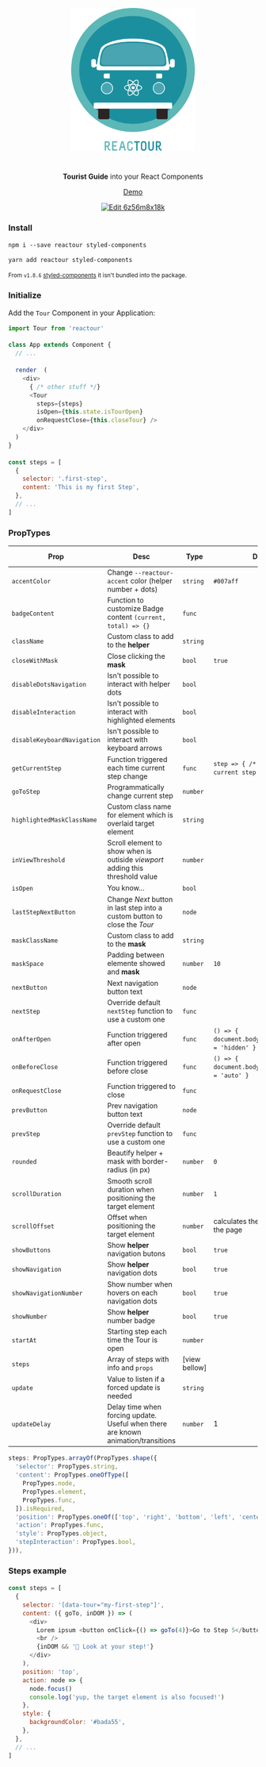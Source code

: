 <p align="center">
  <img alt="Reactour" title="Reactour" src="/logo.svg" width="250">
</p>
<p align="center" style="margin-top: 40px">
  <strong>Tourist Guide</strong> into your React Components
</p>
<p align="center">
  <a href="https://elrumordelaluz.github.io/reactour/">Demo</a>
</p>
<p align="center">
  <a href="https://codesandbox.io/s/6z56m8x18k?module=%2FApp.js">
    <img src="https://codesandbox.io/static/img/play-codesandbox.svg" alt="Edit 6z56m8x18k">
  </a>
</p>

### Install

```
npm i --save reactour styled-components
```

```
yarn add reactour styled-components
```

<small>From `v1.8.6` [styled-components](https://www.styled-components.com/) it isn't bundled into the package.</small>

### Initialize

Add the `Tour` Component in your Application:

```js
import Tour from 'reactour'

class App extends Component {
  // ...

  render  (
    <div>
      { /* other stuff */}
      <Tour
        steps={steps}
        isOpen={this.state.isTourOpen}
        onRequestClose={this.closeTour} />
    </div>
  )
}

const steps = [
  {
    selector: '.first-step',
    content: 'This is my first Step',
  },
  // ...
]
```

### PropTypes

| Prop                        | Desc                                                                              | Type          | Default                                              | Is Required |
| --------------------------- | --------------------------------------------------------------------------------- | ------------- | ---------------------------------------------------- | ----------- |
| `accentColor`               | Change `--reactour-accent` color (helper number + dots)                           | `string`      | `#007aff`                                            |             |
| `badgeContent`              | Function to customize Badge content `(current, total) => {}`                      | `func`        |                                                      |             |
| `className`                 | Custom class to add to the **helper**                                             | `string`      |                                                      |             |
| `closeWithMask`             | Close clicking the **mask**                                                       | `bool`        | `true`                                               |             |
| `disableDotsNavigation`     | Isn't possible to interact with helper dots                                       | `bool`        |                                                      |             |
| `disableInteraction`        | Isn't possible to interact with highlighted elements                              | `bool`        |                                                      |             |
| `disableKeyboardNavigation` | Isn't possible to interact with keyboard arrows                                   | `bool`        |                                                      |             |
| `getCurrentStep`            | Function triggered each time current step change                                  | `func`        | `step => { /* 'step' is the current step index */ }` |             |
| `goToStep`                  | Programmatically change current step                                              | `number`      |                                                      |             |
| `highlightedMaskClassName`  | Custom class name for element which is overlaid target element                    | `string`      |                                                      |             |
| `inViewThreshold`           | Scroll element to show when is outiside _viewport_ adding this threshold value    | `number`      |                                                      |             |
| `isOpen`                    | You know…                                                                         | `bool`        |                                                      | ✅          |
| `lastStepNextButton`        | Change _Next_ button in last step into a custom button to close the _Tour_        | `node`        |                                                      |             |
| `maskClassName`             | Custom class to add to the **mask**                                               | `string`      |                                                      |             |
| `maskSpace`                 | Padding between elemente showed and **mask**                                      | `number`      | `10`                                                 |             |
| `nextButton`                | Next navigation button text                                                       | `node`        |                                                      |             |
| `nextStep`                  | Override default `nextStep` function to use a custom one                          | `func`        |                                                      |             |
| `onAfterOpen`               | Function triggered after open                                                     | `func`        | `() => { document.body.style.overflowY = 'hidden' }` |             |
| `onBeforeClose`             | Function triggered before close                                                   | `func`        | `() => { document.body.style.overflowY = 'auto' }`   |             |
| `onRequestClose`            | Function triggered to close                                                       | `func`        |                                                      |             |
| `prevButton`                | Prev navigation button text                                                       | `node`        |                                                      |             |
| `prevStep`                  | Override default `prevStep` function to use a custom one                          | `func`        |                                                      |             |
| `rounded`                   | Beautify helper + mask with border-radius (in px)                                 | `number`      | `0`                                                  |             |
| `scrollDuration`            | Smooth scroll duration when positioning the target element                        | `number`      | `1`                                                  |             |
| `scrollOffset`              | Offset when positioning the target element                                        | `number`      | calculates the vertical center of the page           |             |
| `showButtons`               | Show **helper** navigation butons                                                 | `bool`        | `true`                                               |             |
| `showNavigation`            | Show **helper** navigation dots                                                   | `bool`        | `true`                                               |             |
| `showNavigationNumber`      | Show number when hovers on each navigation dots                                   | `bool`        | `true`                                               |             |
| `showNumber`                | Show **helper** number badge                                                      | `bool`        | `true`                                               |             |
| `startAt`                   | Starting step each time the Tour is open                                          | `number`      |                                                      |             |
| `steps`                     | Array of steps with info and `props`                                              | [view bellow] |                                                      | ✅          |
| `update`                    | Value to listen if a forced update is needed                                      | `string`      |                                                      |             |
| `updateDelay`               | Delay time when forcing update. Useful when there are known animation/transitions | `number`      | 1                                                    |             |

```js
steps: PropTypes.arrayOf(PropTypes.shape({
  'selector': PropTypes.string,
  'content': PropTypes.oneOfType([
    PropTypes.node,
    PropTypes.element,
    PropTypes.func,
  ]).isRequired,
  'position': PropTypes.oneOf(['top', 'right', 'bottom', 'left', 'center']),
  'action': PropTypes.func,
  'style': PropTypes.object,
  'stepInteraction': PropTypes.bool,
})),
```

### Steps example

```js
const steps = [
  {
    selector: '[data-tour="my-first-step"]',
    content: ({ goTo, inDOM }) => (
      <div>
        Lorem ipsum <button onClick={() => goTo(4)}>Go to Step 5</button>
        <br />
        {inDOM && '🎉 Look at your step!'}
      </div>
    ),
    position: 'top',
    action: node => {
      node.focus()
      console.log('yup, the target element is also focused!')
    },
    style: {
      backgroundColor: '#bada55',
    },
  },
  // ...
]
```
